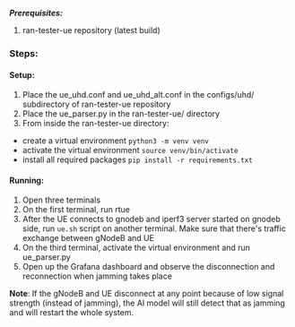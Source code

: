 ***Prerequisites:***
1) ran-tester-ue repository (latest build)

### Steps:

#### Setup:
1) Place the ue_uhd.conf and ue_uhd_alt.conf in the configs/uhd/ subdirectory of ran-tester-ue repository
2) Place the ue_parser.py in the ran-tester-ue/ directory
3) From inside the ran-tester-ue directory:
* create a virtual environment `python3 -m venv venv`
* activate the virtual environment `source venv/bin/activate`
* install all required packages `pip install -r requirements.txt`

#### Running:
1) Open three terminals 
2) On the first terminal, run rtue
3) After the UE connects to gnodeb and iperf3 server started on gnodeb side, run `ue.sh` script on another terminal. Make sure that there's traffic exchange between gNodeB and UE
4) On the third terminal, activate the virtual environment and run ue_parser.py
5) Open up the Grafana dashboard and observe the disconnection and reconnection when jamming takes place

****Note****: If the gNodeB and UE disconnect at any point because of low signal strength (instead of jamming), the AI model will still detect that as jamming and will restart the whole system.


